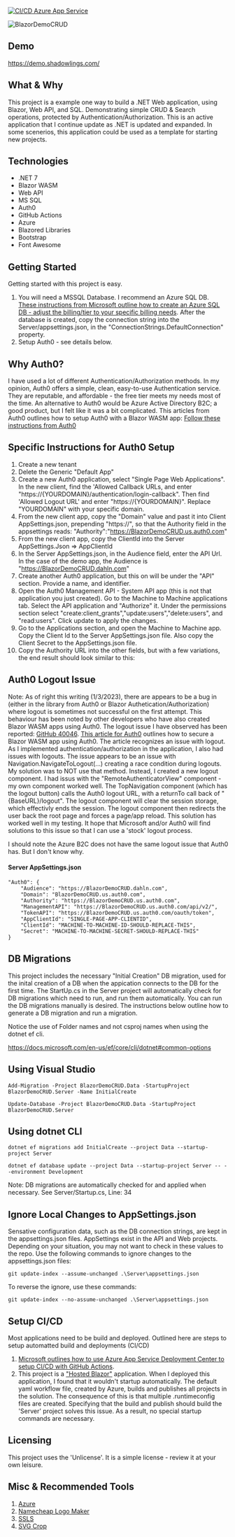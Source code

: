 [![CI/CD Azure App Service](https://github.com/shadowlings/BlazorDemoCRUD/actions/workflows/main_blazordemocrud.yml/badge.svg)](https://github.com/shadowlings/BlazorDemoCRUD/actions/workflows/main_blazordemocrud.yml)

![BlazorDemoCRUD](https://repository-images.githubusercontent.com/593055304/693d4e94-295c-46bf-8473-c4baac737078)

## Demo
https://demo.shadowlings.com/

## What & Why
This project is a example one way to build a .NET Web application, using Blazor, Web API, and SQL. Demonstrating simple CRUD & Search operations, protected by Authentication/Authorization. This is an active application that I continue update as .NET is updated and expanded. In some scenerios, this application could be used as a template for starting new projects.

## Technologies
 - .NET 7
 - Blazor WASM
 - Web API
 - MS SQL
 - Auth0
 - GitHub Actions
 - Azure
 - Blazored Libraries
 - Bootstrap
 - Font Awesome

## Getting Started
Getting started with this project is easy.
1. You will need a MSSQL Database. I recommend an Azure SQL DB. [These instructions from Microsoft outline how to create an Azure SQL DB - adjust the billing/tier to your specific billing needs](https://docs.microsoft.com/en-us/azure/azure-sql/database/single-database-create-quickstart). After the database is created, copy the connection string into the Server/appsettings.json, in the "ConnectionStrings.DefaultConnection" property.
2. Setup Auth0 - see details below.

## Why Auth0?
I have used a lot of different Authentication/Authorization methods. In my opinion, Auth0 offers a simple, clean, easy-to-use Authentication service. They are reputable, and affordable - the free tier meets my needs most of the time. An alternative to Auth0 would be Azure Active Directory B2C; a good product, but I felt like it was a bit complicated. This articles from Auth0 outlines how to setup Auth0 with a Blazor WASM app: [Follow these instructions from Auth0](https://auth0.com/blog/securing-blazor-webassembly-apps/#Registering-the-Blazor-WASM-App-with-Auth0)

## Specific Instructions for Auth0 Setup
1. Create a new tenant
2. Delete the Generic "Default App"
3. Create a new Auth0 application, select "Single Page Web Applications". In the new client, find the 'Allowed Callback URLs, and enter "https://{YOURDOMAIN}/authentication/login-callback". Then find 'Allowed Logout URL' and enter "https://{YOURDOMAIN}". Replace "YOURDOMAIN" with your specific domain.
4. From the new client app, copy the "Domain" value and past it into Client AppSettings.json, prepending "https://", so that the Authority field in the appsettings reads: "Authority":"https://BlazorDemoCRUD.us.auth0.com"
5. From the new client app, copy the ClientId into the Server AppSettings.Json => AppClientId 
6. In the Server AppSettings.json, in the Audience field, enter the API Url. In the case of the demo app, the Audience is "https://BlazorDemoCRUD.dahln.com"
6. Create another Auth0 application, but this on will be under the "API" section. Provide a name, and identifier.
7. Open the Auth0 Management API - System API app (this is not that application you just created). Go to the Machine to Machine applications tab. Select the API application and "Authorize" it. Under the permissions section select "create:client_grants","update:users","delete:users", and "read:users". Click update to apply the changes.
8. Go to the Applications section, and open the Machine to Machine app. Copy the Client Id to the Server AppSettings.json file. Also copy the Client Secret to the AppSettings.json file.
9. Copy the Authority URL into the other fields, but with a few variations, the end result should look similar to this:

## Auth0 Logout Issue
Note: As of right this writing (1/3/2023), there are appears to be a bug in (either in the library from Auth0 or Blazor Authetication/Authorization) where logout is sometimes not successful on the first attempt. This behaviour has been noted by other developers who have also created Blazor WASM apps using Auth0. The logout issue I have observed has been reported: [GitHub 40046](https://github.com/dotnet/aspnetcore/issues/40046). [This article for Auth0](https://auth0.com/blog/securing-blazor-webassembly-apps/) outlines how to secure a Blazor WASM app using Auth0. The article recognizes an issue with logout. As I implemented authentication/authorization in the application, I also had issues with logouts.  The issue appears to be an issue with Navigation.NavigateToLogout(...) creating a race condition during logouts. My solution was to NOT use that method. Instead, I created a new logout component. I had issus with the "RemoteAuthenticatorView" component - my own component worked well. The TopNavigation component (which has the logout button) calls the Auth0 logout URL, with a returnTo call back of "{BaseURL}/logout". The logout component will clear the session storage, which effectivly ends the session. The logout component then redirects the user back the root page and forces a page/app reload. This solution has worked well in my testing. It hope that Microsoft and/or Auth0 will find solutions to this issue so that I can use a 'stock' logout process.

I should note the Azure B2C does not have the same logout issue that Auth0 has. But I don't know why.

#### Server AppSettings.json
```
"Auth0": {
    "Audience": "https://BlazorDemoCRUD.dahln.com",
    "Domain": "BlazorDemoCRUD.us.auth0.com",
    "Authority": "https://BlazorDemoCRUD.us.auth0.com",
    "ManagementAPI": "https://BlazorDemoCRUD.us.auth0.com/api/v2/",
    "TokenAPI": "https://BlazorDemoCRUD.us.auth0.com/oauth/token",
    "AppClientId": "SINGLE-PAGE-APP-CLIENTID",
    "ClientId": "MACHINE-TO-MACHINE-ID-SHOULD-REPLACE-THIS",
    "Secret": "MACHINE-TO-MACHINE-SECRET-SHOULD-REPLACE-THIS"
} 
```


## DB Migrations
This project includes the necessary "Initial Creation" DB migration, used for the inital creation of a DB when the appication connects to the DB for the first time. The StartUp.cs in the Server project will automatically check for DB migrations which need to run, and run them automatically. You can run the DB migrations manually is desired. The instructions below outline how to generate a DB migration and run a migration.

Notice the use of Folder names and not csproj names when using the dotnet ef cli.

https://docs.microsoft.com/en-us/ef/core/cli/dotnet#common-options

## Using Visual Studio
```
Add-Migration -Project BlazorDemoCRUD.Data -StartupProject BlazorDemoCRUD.Server -Name InitialCreate
```
```
Update-Database -Project BlazorDemoCRUD.Data -StartupProject BlazorDemoCRUD.Server
```
## Using dotnet CLI
```
dotnet ef migrations add InitialCreate --project Data --startup-project Server
```
```
dotnet ef database update --project Data --startup-project Server -- --environment Development
```
Note: DB migrations are automatically checked for and applied when necessary. See Server/Startup.cs, Line: 34


## Ignore Local Changes to AppSettings.json
Sensative configuration data, such as the DB connection strings, are kept in the  appsettings.json files. AppSettings exist in the API and Web projects. Depending on your situation, you may not want to check in these values to the repo. Use the following commands to ignore changes to the appsettings.json files:
 ```
 git update-index --assume-unchanged .\Server\appsettings.json
 ```
 To reverse the ignore, use these commands:
 ```
 git update-index --no-assume-unchanged .\Server\appsettings.json
 ```

## Setup CI/CD
Most applications need to be build and deployed. Outlined here are steps to setup automatted build and deployments (CI/CD)
1. [Microsoft outlines how to use Azure App Service Deployment Center to setup CI/CD with GitHub Actions](https://docs.microsoft.com/en-us/azure/app-service/deploy-github-actions?tabs=applevel#use-the-deployment-center). 
2. This project is a ["Hosted Blazor"](https://docs.microsoft.com/en-us/aspnet/core/blazor/host-and-deploy/webassembly?view=aspnetcore-6.0#hosted-deployment-with-aspnet-core) application. When I deployed this application, I found that it wouldn't startup automatically. The default yaml workflow file, created by Azure, builds and publishes all projects in the solution. The consequence of this is that multiple .runtimeconfig files are created. Specifying that the build and publish should build the 'Server' project solves this issue. As a result, no special startup commands are necessary.

## Licensing
This project uses the 'Unlicense'.  It is a simple license - review it at your own leisure.

## Misc & Recommended Tools
1. [Azure](https://portal.azure.com)
2. [Namecheap Logo Maker](https://www.namecheap.com/logo-maker/)
3. [SSLS](https://www.ssls.com/)
4. [SVG Crop](https://svgcrop.com/)

